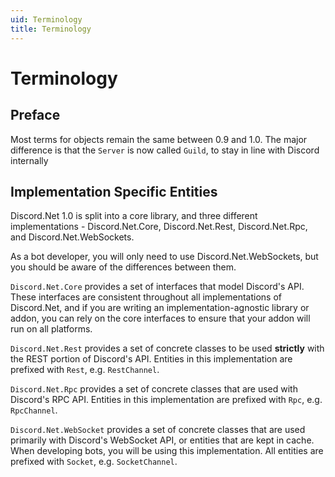 ```yaml
---
uid: Terminology
title: Terminology
---
```


# Terminology

## Preface

Most terms for objects remain the same between 0.9 and 1.0. The major difference is that the ``Server`` is now called ``Guild``, to stay in line with Discord internally

## Implementation Specific Entities

Discord.Net 1.0 is split into a core library, and three different 
implementations - Discord.Net.Core, Discord.Net.Rest, Discord.Net.Rpc,
and Discord.Net.WebSockets.

As a bot developer, you will only need to use Discord.Net.WebSockets, 
but you should be aware of the differences between them.

`Discord.Net.Core` provides a set of interfaces that model Discord's 
API. These interfaces are consistent throughout all implementations of 
Discord.Net, and if you are writing an implementation-agnostic library 
or addon, you can rely on the core interfaces to ensure that your 
addon will run on all platforms.

`Discord.Net.Rest` provides a set of concrete classes to be used 
**strictly** with the REST portion of Discord's API. Entities in 
this implementation are prefixed with `Rest`, e.g. `RestChannel`.

`Discord.Net.Rpc` provides a set of concrete classes that are used with 
Discord's RPC API. Entities in this implementation are prefixed with 
`Rpc`, e.g. `RpcChannel`.

`Discord.Net.WebSocket` provides a set of concrete classes that are used 
primarily with Discord's WebSocket API, or entities that are kept in 
cache. When developing bots, you will be using this implementation. All 
entities are prefixed with `Socket`, e.g. `SocketChannel`.